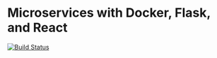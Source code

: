 # Microservices with Docker, Flask, and React

[![Build Status](https://travis-ci.org/benranderson/microservices.svg?branch=master)](https://travis-ci.org/benranderson/microservices)